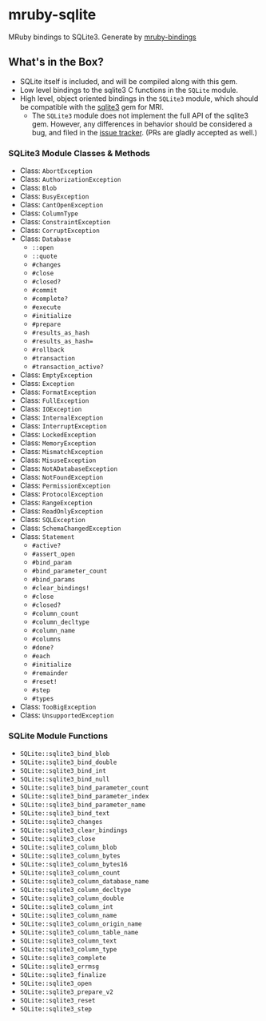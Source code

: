 mruby-sqlite
============

MRuby bindings to SQLite3. Generate by [mruby-bindings](http://github.com/jbreeden/mruby-bindings)

What's in the Box?
------------------

- SQLite itself is included, and will be compiled along with this gem.
- Low level bindings to the sqlite3 C functions in the `SQLite` module.
- High level, object oriented bindings in the `SQLite3` module, which should be compatible with the [sqlite3](http://www.rubydoc.info/gems/sqlite3/frames) gem for MRI.
  + The `SQLite3` module does not implement the full API of the sqlite3 gem. However,
     any differences in behavior should be considered a bug, and filed in the [issue tracker](https://github.com/jbreeden/mruby-sqlite/issues). (PRs are gladly accepted as well.)

### SQLite3 Module Classes & Methods

- Class: `AbortException`
- Class: `AuthorizationException`
- Class: `Blob`
- Class: `BusyException`
- Class: `CantOpenException`
- Class: `ColumnType`
- Class: `ConstraintException`
- Class: `CorruptException`
- Class: `Database`
  + `::open`
  + `::quote`
  + `#changes`
  + `#close`
  + `#closed?`
  + `#commit`
  + `#complete?`
  + `#execute`
  + `#initialize`
  + `#prepare`
  + `#results_as_hash`
  + `#results_as_hash=`
  + `#rollback`
  + `#transaction`
  + `#transaction_active?`
- Class: `EmptyException`
- Class: `Exception`
- Class: `FormatException`
- Class: `FullException`
- Class: `IOException`
- Class: `InternalException`
- Class: `InterruptException`
- Class: `LockedException`
- Class: `MemoryException`
- Class: `MismatchException`
- Class: `MisuseException`
- Class: `NotADatabaseException`
- Class: `NotFoundException`
- Class: `PermissionException`
- Class: `ProtocolException`
- Class: `RangeException`
- Class: `ReadOnlyException`
- Class: `SQLException`
- Class: `SchemaChangedException`
- Class: `Statement`
  + `#active?`
  + `#assert_open`
  + `#bind_param`
  + `#bind_parameter_count`
  + `#bind_params`
  + `#clear_bindings!`
  + `#close`
  + `#closed?`
  + `#column_count`
  + `#column_decltype`
  + `#column_name`
  + `#columns`
  + `#done?`
  + `#each`
  + `#initialize`
  + `#remainder`
  + `#reset!`
  + `#step`
  + `#types`
- Class: `TooBigException`
- Class: `UnsupportedException`

### SQLite Module Functions

- `SQLite::sqlite3_bind_blob`
- `SQLite::sqlite3_bind_double`
- `SQLite::sqlite3_bind_int`
- `SQLite::sqlite3_bind_null`
- `SQLite::sqlite3_bind_parameter_count`
- `SQLite::sqlite3_bind_parameter_index`
- `SQLite::sqlite3_bind_parameter_name`
- `SQLite::sqlite3_bind_text`
- `SQLite::sqlite3_changes`
- `SQLite::sqlite3_clear_bindings`
- `SQLite::sqlite3_close`
- `SQLite::sqlite3_column_blob`
- `SQLite::sqlite3_column_bytes`
- `SQLite::sqlite3_column_bytes16`
- `SQLite::sqlite3_column_count`
- `SQLite::sqlite3_column_database_name`
- `SQLite::sqlite3_column_decltype`
- `SQLite::sqlite3_column_double`
- `SQLite::sqlite3_column_int`
- `SQLite::sqlite3_column_name`
- `SQLite::sqlite3_column_origin_name`
- `SQLite::sqlite3_column_table_name`
- `SQLite::sqlite3_column_text`
- `SQLite::sqlite3_column_type`
- `SQLite::sqlite3_complete`
- `SQLite::sqlite3_errmsg`
- `SQLite::sqlite3_finalize`
- `SQLite::sqlite3_open`
- `SQLite::sqlite3_prepare_v2`
- `SQLite::sqlite3_reset`
- `SQLite::sqlite3_step`
